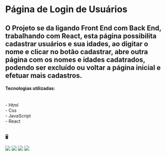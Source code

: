 <h1>Página de Login de Usuários</h1>

<h2>O Projeto se da ligando Front End com Back End, trabalhando com React, esta página possibilita cadastrar usuários e sua idades, ao digitar o nome e clicar no botão cadastrar, abre outra página com os nomes e idades cadatrados, podendo ser excluído ou voltar a página inicial e efetuar mais cadastros.</h2>

<h4>Tecnologias utilizadas:</h4>

<br>
  - Html 
<br>
  - Css
<br>
  - JavaScript
<br>
  - React
<br>
<br>

&#128421;

<img src="https://github.com/user-attachments/assets/685f7f90-d384-40b0-ae32-67d0055a6745"/>
<img src="https://github.com/user-attachments/assets/600bdb1b-aee8-4345-a839-e3dc1abfef27"/>
<img src="https://github.com/user-attachments/assets/1de5f407-b841-4606-bd6d-2e29dc626347"/>
<img src="https://github.com/user-attachments/assets/20b64670-1020-4dee-b79b-c958dbec63d7"/>
